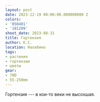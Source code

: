 ```yaml
---
layout: post
date: 2023-12-19 00:00:00.000000000 Z
colors:
- '050401'
- '181209'
shoot_date: 2023-08-31
title: Гортензия
author: К.С.
location: Нахабино
tags:
- растения
- гортензии
- цветы
gear:
- 70D
- 55-250mm
---
```

Гортензия --- в кои-то веки не высохшая.


